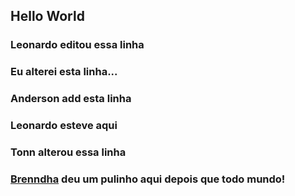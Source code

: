 ## Hello World

### Leonardo editou essa linha

### Eu alterei esta linha...

### Anderson add esta linha

### Leonardo esteve aqui

### Tonn alterou essa linha

### [Brenndha](https://www.linkedin.com/in/brenndhacabral/) deu um pulinho aqui depois que todo mundo!
